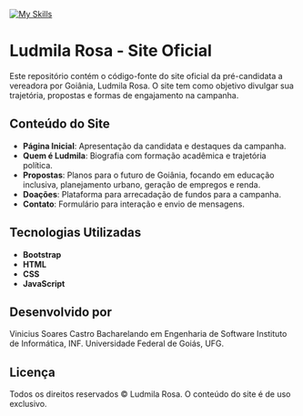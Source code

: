 [![My Skills](https://skillicons.dev/icons?i=css,html,github,git,vscode,figma&perline=3)](https://skillicons.dev)

# Ludmila Rosa - Site Oficial

Este repositório contém o código-fonte do site oficial da pré-candidata a vereadora por Goiânia, Ludmila Rosa. O site tem como objetivo divulgar sua trajetória, propostas e formas de engajamento na campanha.

## Conteúdo do Site

- **Página Inicial**: Apresentação da candidata e destaques da campanha.
- **Quem é Ludmila**: Biografia com formação acadêmica e trajetória política.
- **Propostas**: Planos para o futuro de Goiânia, focando em educação inclusiva, planejamento urbano, geração de empregos e renda.
- **Doações**: Plataforma para arrecadação de fundos para a campanha.
- **Contato**: Formulário para interação e envio de mensagens.

## Tecnologias Utilizadas

- **Bootstrap**
- **HTML**
- **CSS**
- **JavaScript**

## Desenvolvido por

Vinicius Soares Castro
Bacharelando em Engenharia de Software
Instituto de Informática, INF.
Universidade Federal de Goiás, UFG.

## Licença

Todos os direitos reservados © Ludmila Rosa. O conteúdo do site é de uso exclusivo.
